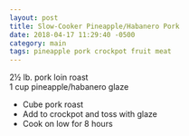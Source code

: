 ```yaml
---
layout: post
title: Slow-Cooker Pineapple/Habanero Pork
date: 2018-04-17 11:29:40 -0500
category: main
tags: pineapple pork crockpot fruit meat
---
```

2½ lb. pork loin roast  
1 cup pineapple/habanero glaze  

  * Cube pork roast
  * Add to crockpot and toss with glaze
  * Cook on low for 8 hours

